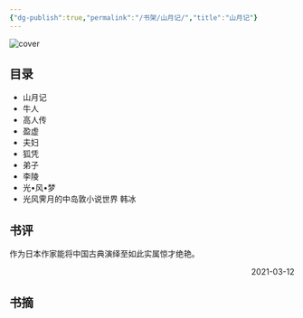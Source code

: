 ```yaml
---
{"dg-publish":true,"permalink":"/书架/山月记/","title":"山月记"}
---
```



![cover](https://s2.loli.net/2025/10/10/X3ToQ1MjxctC8FJ.png)

## 目录


  - 山月记
  - 牛人
  - 高人传
  - 盈虚
  - 夫妇
  - 狐凭
  - 弟子
  - 李陵
  - 光•风•梦
  - 光风霁月的中岛敦小说世界  韩冰

## 书评

作为日本作家能将中国古典演绎至如此实属惊才绝艳。

<p align="right">2021-03-12</p>

## 书摘